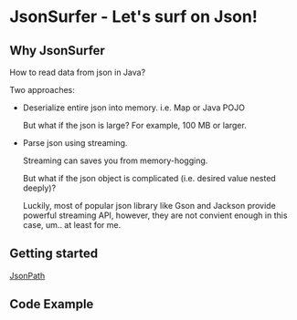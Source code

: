 # JsonSurfer - Let's surf on Json!
## Why JsonSurfer
How to read data from json in Java? 

Two approaches:

* Deserialize entire json into memory. i.e. Map or Java POJO

    But what if the json is large? For example, 100 MB or larger.

* Parse json using streaming.

    Streaming can saves you from memory-hogging.

    But what if the json object is complicated (i.e. desired value nested deeply)?

    Luckily, most of popular json library like Gson and Jackson provide powerful streaming API, however, they are not convient enough in this case, um.. at least for me.

## Getting started
[JsonPath](http://goessner.net/articles/JsonPath/)

## Code Example

